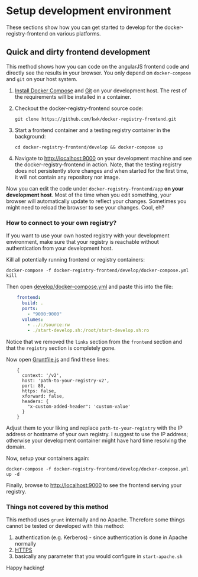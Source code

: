 # Setup development environment

These sections show how you can get started to develop for the docker-registry-frontend on various platforms.

## Quick and dirty frontend development

This method shows how you can code on the angularJS frontend code and directly see the results in your browser. You only depend on `docker-compose` and `git` on your host system.

1. [Install Docker Compose](https://docs.docker.com/compose/install/) and [Git](http://git-scm.com/downloads) on your development host. The rest of the requirements will be installed in a container.
1. Checkout the docker-registry-frontend source code:

   `git clone https://github.com/kwk/docker-registry-frontend.git`

1. Start a frontend container and a testing registry container in the background:

   `cd docker-registry-frontend/develop && docker-compose up`

1. Navigate to [http://localhost:9000](http://localhost:9000) on your development machine and see the docker-registry-frontend in action. Note, that the testing registry does not persistently store changes and when started for the first time, it will not contain any repository nor image.

Now you can edit the code under `docker-registry-frontend/app` **on your development host**. Most of the time when you edit something, your browser will automatically update to reflect your changes. Sometimes you might need to reload the browser to see your changes. Cool, eh?

### How to connect to your own registry?

If you want to use your own hosted registry with your development environment, make sure that your registry is reachable without authentication from your development host.

Kill all potentially running frontend or registry containers:

    docker-compose -f docker-registry-frontend/develop/docker-compose.yml kill

Then open [develop/docker-compose.yml](docker-compose.yml) and paste this into the file:

```yaml
    frontend:
      build: .
      ports:
        - "9000:9000"
      volumes:
        - ../:/source:rw
        - ./start-develop.sh:/root/start-develop.sh:ro
```

Notice that we removed the `links` section from the `frontend` section and that the `registry` section is completely gone.

Now open [Gruntfile.js](../Gruntfile.js) and find these lines:

        {
          context: '/v2',
          host: 'path-to-your-registry-v2',
          port: 80,
          https: false,
          xforward: false,
          headers: {
            "x-custom-added-header": 'custom-value'
          }
        }

Adjust them to your liking and replace `path-to-your-registry` with the IP address or hostname of your own registry. I suggest to use the IP address; otherwise your development container might have hard time resolving the domain.

Now, setup your containers again:

   `docker-compose -f docker-registry-frontend/develop/docker-compose.yml up -d`

Finally, browse to [http://localhost:9000](http://localhost:9000) to see the frontend serving your registry.

### Things not covered by this method

This method uses `grunt` internally and no Apache. Therefore some things cannot be tested or developed with this method:

1. authentication (e.g. Kerberos) - since authentication is done in Apache normally
1. [HTTPS](https://github.com/kwk/docker-registry-frontend#ssl-encryption)
1. basically any parameter that you would configure in `start-apache.sh`

Happy hacking!
